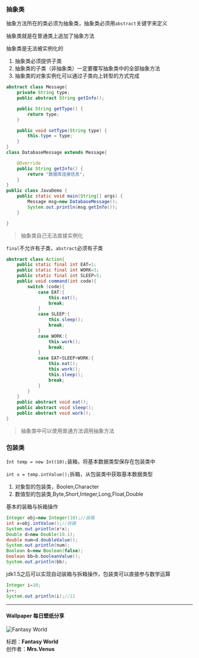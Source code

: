 ### 抽象类

抽象方法所在的类必须为抽象类，抽象类必须用`abstract`关键字来定义

抽象类就是在普通类上追加了抽象方法

抽象类是无法被实例化的

1. 抽象类必须提供子类
2. 抽象类的子类（非抽象类）一定要覆写抽象类中的全部抽象方法
3. 抽象类的对象实例化可以通过子类向上转型的方式完成

```java
abstract class Message{
    private String type;
    public abstract String getInfo();

    public String getType() {
        return type;
    }

    public void setType(String type) {
        this.type = type;
    }
}
class DatabaseMessage extends Message{

    @Override
    public String getInfo() {
        return "数据库连接信息";
    }
}
public class JavaDemo {
    public static void main(String[] args) {
        Message msg=new DatabaseMessage();
        System.out.println(msg.getInfo());
    }

}

```

> 抽象类自己无法直接实例化

`final`不允许有子类，`abstract`必须有子类
```java
abstract class Action{
    public static final int EAT=1;
    public static final int WORK=3;
    public static final int SLEEP=5;
    public void command(int code){
        switch (code){
            case EAT:{
                this.eat();
                break;
            }
            case SLEEP:{
                this.sleep();
                break;
            }
            case WORK:{
                this.work();
                break;
            }
            case EAT+SLEEP+WORK:{
                this.eat();
                this.work();
                this.sleep();
                break;
            }
        }
    }
    public abstract void eat();
    public abstract void sleep();
    public abstract void work();
}
```
> 抽象类中可以使用普通方法调用抽象方法

### 包装类
`Int temp = new Int(10);`装箱，将基本数据类型保存在包装类中

`int x = temp.intValue();`拆箱，从包装类中获取基本数据类型

1. 对象型的包装类，Boolen,Character
2. 数值型的包装类,Byte,Short,Integer,Long,Float,Double

基本的装箱与拆箱操作

```java
Integer obj=new Integer(10);//装箱
int x=obj.intValue();//拆箱
System.out.println(x*x);
Double d=new Double(10.1);
double num=d.doubleValue();
System.out.println(num);
Boolean b=new Boolean(false);
boolean bb=b.booleanValue();
System.out.println(bb);
```
jdk1.5之后可以实现自动装箱与拆箱操作，包装类可以直接参与数学运算
```java
Integer i=10;
i++;
System.out.println(i);//11
```

---
#### Wallpaper 每日壁纸分享
![Fantasy World](https://upload-images.jianshu.io/upload_images/18780226-ec98b0b81d1328bd.png?imageMogr2/auto-orient/strip%7CimageView2/2/w/1240)

标题：**Fantasy World**   
创作者：**Mrs.Venus**


